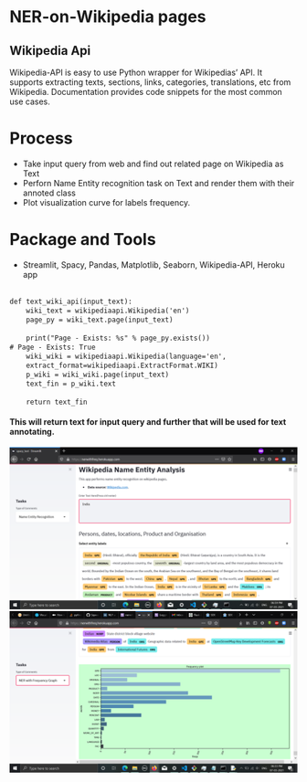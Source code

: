 # NER-on-Wikipedia pages
## Wikipedia Api
Wikipedia-API is easy to use Python wrapper for Wikipedias’ API. It supports extracting texts, sections, links, categories, translations, etc from Wikipedia. Documentation provides code snippets for the most common use cases.


# Process 
* Take input query from web and find out related page on Wikipedia as Text
* Perforn Name Entity recognition task on Text and render them with their annoted class
* Plot visualization curve for labels frequency. 

# Package and Tools
* Streamlit, Spacy, Pandas, Matplotlib, Seaborn, Wikipedia-API, Heroku app



```import wikipediaapi 

def text_wiki_api(input_text):
    wiki_text = wikipediaapi.Wikipedia('en')
    page_py = wiki_text.page(input_text)
    
    print("Page - Exists: %s" % page_py.exists())
# Page - Exists: True
    wiki_wiki = wikipediaapi.Wikipedia(language='en',
    extract_format=wikipediaapi.ExtractFormat.WIKI)
    p_wiki = wiki_wiki.page(input_text)
    text_fin = p_wiki.text

    return text_fin
```
#### This will return text for input query and further that will be used for text annotating.



![NER](https://github.com/SqweeksOp/NER-on-Wikipedia-_API/blob/main/Screenshot%20(4).png)
![NER WITH WORD FREQ](https://github.com/SqweeksOp/NER-on-Wikipedia-_API/blob/main/Screenshot%20(3).png)


